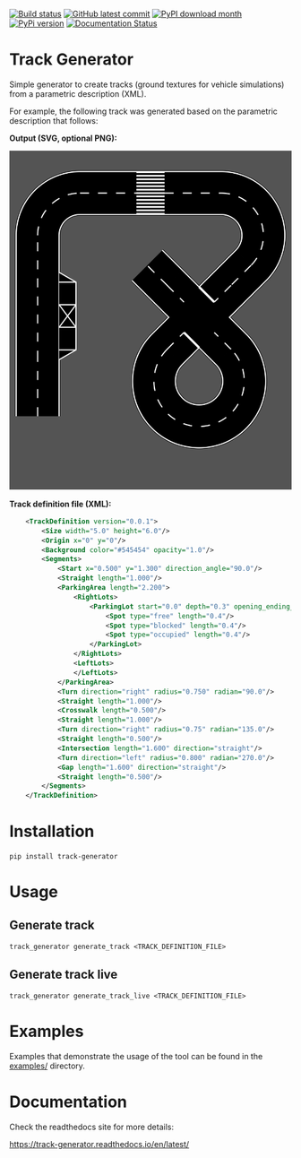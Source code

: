 [![Build status](https://github.com/twyleg/track_generator/actions/workflows/checks.yml/badge.svg)]()
[![GitHub latest commit](https://badgen.net/github/last-commit/twyleg/track_generator)](https://GitHub.com/twyleg/track_generator/commit/)
[![PyPI download month](https://img.shields.io/pypi/dm/track-generator)](https://pypi.python.org/pypi/track-generator/)
[![PyPi version](https://badgen.net/pypi/v/track-generator/)](https://pypi.org/project/track-generator)
[![Documentation Status](https://readthedocs.org/projects/track-generator/badge/?version=latest)](http://track-generator.readthedocs.io/?badge=latest)

Track Generator
===============

Simple generator to create tracks (ground textures for vehicle simulations)
from a parametric description (XML).

For example, the following track was generated based on the parametric description
that follows:

**Output (SVG, optional PNG):**

![track definition example](docs/source/_static/img/svg/doc_track_example.svg)

**Track definition file (XML):**

```xml
    <TrackDefinition version="0.0.1">
        <Size width="5.0" height="6.0"/>
        <Origin x="0" y="0"/>
        <Background color="#545454" opacity="1.0"/>
        <Segments>
            <Start x="0.500" y="1.300" direction_angle="90.0"/>
            <Straight length="1.000"/>
            <ParkingArea length="2.200">
                <RightLots>
                    <ParkingLot start="0.0" depth="0.3" opening_ending_angle="60">
                        <Spot type="free" length="0.4"/>
                        <Spot type="blocked" length="0.4"/>
                        <Spot type="occupied" length="0.4"/>
                    </ParkingLot>
                </RightLots>
                <LeftLots>
                </LeftLots>
            </ParkingArea>
            <Turn direction="right" radius="0.750" radian="90.0"/>
            <Straight length="1.000"/>
            <Crosswalk length="0.500"/>
            <Straight length="1.000"/>
            <Turn direction="right" radius="0.75" radian="135.0"/>
            <Straight length="0.500"/>
            <Intersection length="1.600" direction="straight"/>
            <Turn direction="left" radius="0.800" radian="270.0"/>
            <Gap length="1.600" direction="straight"/>
            <Straight length="0.500"/>
        </Segments>
    </TrackDefinition>
```


Installation
============

    pip install track-generator

Usage
=====

Generate track
--------------

    track_generator generate_track <TRACK_DEFINITION_FILE>

Generate track live
--------------

    track_generator generate_track_live <TRACK_DEFINITION_FILE>

Examples
========

Examples that demonstrate the usage of the tool can be found in the
[examples/](examples/) directory.

Documentation
=============

Check the readthedocs site for more details:

https://track-generator.readthedocs.io/en/latest/
